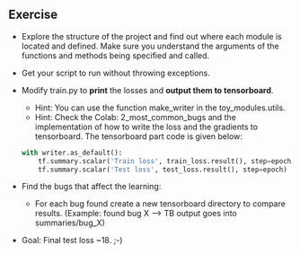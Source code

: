 ## Exercise

- Explore the structure of the project and find out where each module is located and defined. Make sure you understand 
the arguments of the functions and methods being specified and called.
- Get your script to run without throwing exceptions.
- Modify train.py to **print** the losses and **output them to tensorboard**.
    - Hint: You can use the function make_writer in the toy_modules.utils.
    - Hint: Check the Colab: 2_most_common_bugs and the implementation of how to write the loss and the gradients to 
    tensorboard. The tensorboard part code is given below: 
    ```python
    with writer.as_default():
        tf.summary.scalar('Train loss', train_loss.result(), step=epoch)
        tf.summary.scalar('Test loss', test_loss.result(), step=epoch)
    ```

- Find the bugs that affect the learning:
    - For each bug found create a new tensorboard directory to compare results. 
    (Example: found bug X --> TB output goes into summaries/bug_X)

- Goal: Final test loss ~18. ;-)